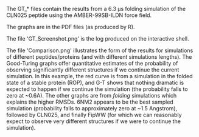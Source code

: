 The GT_* files contain the results from a 6.3 μs folding simulation of the CLN025 peptide using the AMBER-99SB-ILDN force field. 

The graphs are in the PDF files (as produced by R). 

The file 'GT_Screenshot.png' is the log produced on the interactive shell.

The file 'Comparison.png' illustrates the form of the results for simulations of different peptides/proteins (and with different simulations lengths). The Good-Turing graphs offer quantitative estimates of the probability of observing significantly different structures if we continue the current simulation. In this example, the red curve is from a simulation in the folded state of a stable protein (ROP), and G-T shows that nothing dramatic is expected to happen if we continue the simulation (the probability falls to zero at ~0.6A). The other graphs are from _folding_ simulations which explains the higher RMSDs. 6NM2 appears to be the best sampled simulation (probability falls to approximately zero at ~1.5 Angstrom), followed by CLN025, and finally FipWW (for which we can reasonably expect to observe very different structures if we were to continue the simulation).

